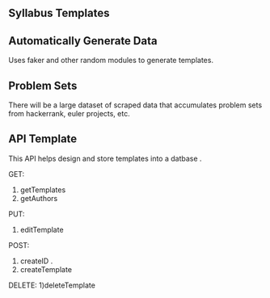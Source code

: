 ## Syllabus Templates 

## Automatically Generate Data 
Uses faker and other random modules to generate templates.

## Problem Sets

There will be a large dataset of scraped data that accumulates problem sets from hackerrank, euler projects, etc. 


## API Template 

This API helps design and store templates into a datbase . 

GET:

1) getTemplates
2) getAuthors

PUT: 
1) editTemplate

POST: 

1) createID . 
2) createTemplate 

DELETE: 
1)deleteTemplate



<!-- https://hackernoon.com/restful-api-design-step-by-step-guide-2f2c9f9fcdbf -->
